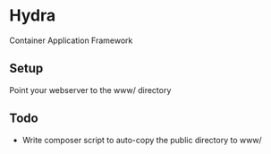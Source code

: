 # Hydra

Container Application Framework

## Setup

Point your webserver to the www/ directory

## Todo

 - Write composer script to auto-copy the public directory to www/
